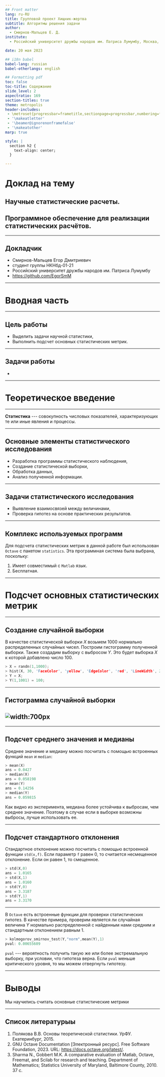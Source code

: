 ```yaml
---
## Front matter
lang: ru-RU
title: Групповой проект Хищник-жертва
subtitle: Алгоритмы решения задачи
author:
  - Смирнов-Мальцев Е. Д.
institute:
  - Российский университет дружбы народов им. Патриса Лумумбу, Москва, Россия

date: 20 мая 2023

## i18n babel
babel-lang: russian
babel-otherlangs: english

## Formatting pdf
toc: false
toc-title: Содержание
slide_level: 2
aspectratio: 169
section-titles: true
theme: metropolis
header-includes:
 - \metroset{progressbar=frametitle,sectionpage=progressbar,numbering=fraction}
 - '\makeatletter'
 - '\beamer@ignorenonframefalse'
 - '\makeatother'
marp: true

style: |
  section h2 {
    text-align: center;
  }

---
```


# Доклад на тему

## Научные статистические расчеты.
## Программное обеспечение для реализации статистических расчётов.

---

## Докладчик

  * Смирнов-Мальцев Егор Дмитриевич
  * студент группы НКНбд-01-21
  * Российский университет дружбы народов им. Патриса Лумумбу
  * <https://github.com/EgorSmM>

---

# Вводная часть

---

## Цель работы

- Выделить задачи научной статистики,
- Выполнить подсчет основных статистических метрик.

---

## Задачи работы

- 

---

# Теоретическое введение

---

**Статистика** --- совокупность числовых показателей, характеризующих те или иные явления и процессы.

---

## Основные элементы статистического исследования

- Разработка программы статистического наблюдения,
- Создание статистической выборки,
- Обработка данных,
- Анализ полученной информации.

---

## Задачи статистического исследования

- Выявление взаимосвязей между величинами,
- Проверка гипотез на основе практических результатов.

---

## Комплекс используемых программ

Для подсчета статистических метрик в данной работе был использован `Octave` с пакетом `statistics`. Эта программная система была выбрана, поскольку:

1. Имеет совместимый с `Matlab` язык.
2. Бесплатная.

---

# Подсчет основных статистических метрик

---

## Создание случайной выборки

В качестве статистической выборки $X$ возьмем 1000 нормально распределенных случайных чисел. Построим гистограмму полученной выборки. Также создадим выборку с выбросом $Y$. Это будет выборка $X$ к которой добавлено число 100.

```c
> X = randn(1,1000);
> hist(X, 30, 'FaceColor', 'yellow', 'EdgeColor', 'red', 'LineWidth', 2);
> Y = X;
> Y(1,1001) = 100;
```

---

## Гистограмма случайной выборки

## ![width:700px](image/hist.png)

---

## Подсчет среднего значения и медианы

Среднее значение и медиану можно посчитать с помощью встроенных функций `mean` и `median`:

```c
> mean(X)
ans = 0.0427
> median(X)
ans = 0.058198
> mean(Y)
ans = 0.14256
> median(Y)
ans = 0.059815
```

Как видно из эксперимента, медиана более устойчива к выбросам, чем среднее значение. Поэтому в случае если в выборке возможны выбросы, лучше использовать ее.

---

## Подсчет стандартного отклонения

Стандартное отклонение можно посчитать с помощью встроенной функции `std(x,f)`. Если параметр `f` равен $0$, то считается несмещенное отклонение. Если он равен $1$, то смещенное.

```c
> std(X,0)
ans = 1.0165
> std(X,1)
ans = 1.0160
> std(Y,0)
ans = 3.3187
> std(Y,1)
ans = 3.3170
```

---

В `Octave` есть встроенные функции для проверки статистических гипотез. В качестве примера, проверим является ли случайная величина $Y$ нормально распределенной с найденным нами средним и стандартным отклонением равным $1$.

```c
> kolmogorov_smirnov_test(Y,"norm",mean(Y),1)
pval: 0.00655609
```

`pval` --- вероятность получить такую же или более экстремальную выборку, при условии, что гипотеза верна. Если `pval` меньше критического уровня, то мы можем отвергнуть гипотезу.

---

# Выводы

Мы научились считать основные статистические метрики

---

## Список литературыы

1. Полякова В.В. Основы теоретической статистики. УрФУ. Екатеринбург, 2015.
2. GNU Octave Documentation [Электронный ресурс]. Free Software Foundation, 2023. URL: https://docs.octave.org/latest/.
3. Sharma N., Gobbert M.K. A comparative evaluation of Matlab, Octave, Freemat, 
and Scilab for research and teaching. Department of Mathematics; Statistics University of Maryland, Baltimore County, 2010. 37 с.
